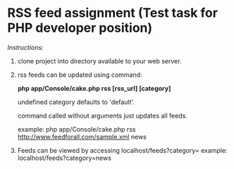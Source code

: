 # RSS feed assignment (Test task for PHP developer position)

*Instructions:*

1. clone project into directory available to your web server.
2. rss feeds can be updated using command: 
   
   **php app/Console/cake.php rss [rss_url] [category]**
   
   undefined category defaults to 'default'.
   
   command called without arguments just updates all feeds.
   
   example: php app/Console/cake.php rss http://www.feedforall.com/sample.xml news
   
3. Feeds can be viewed by accessing localhost/feeds?category=<insert category here>
    example: localhost/feeds?category=news
